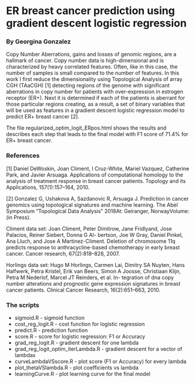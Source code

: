 # ER breast cancer prediction using gradient descent logistic regression
### By Georgina Gonzalez

Copy Number Aberrations, gains and losses of genomic regions, are a hallmark of cancer. Copy number data is high-dimensional and is characterized by heavy correlated features. Often, like in this case, the number of samples is small compared to the number of features. In this work I first reduce the dimensionality using Topological Analysis of array CGH (TAaCGH) [1] detecting regions of the genome with significant aberrations in copy number for patients with over-expression in estrogen receptor (ER+). Next it is determined if each of the patients is aberrant for those particular regions creating, as a result, a set of binary variables that will be used as features in a gradient descent logistic regression model to predict ER+ breast cancer [2].

The file regularized_optim_logit_ERpos.html shows the results and describes each step that leads to the final model with F1 score of 71.4% for ER+ breast cancer.

### References

[1] Daniel DeWoskin, Joan Climent, I Cruz-White, Mariel Vazquez, Catherine Park, and Javier Arsuaga. Applications of computational homology to the analysis of treatment response in breast cancer patients. Topology and its Applications, 157(1):157–164, 2010.

[2] Gonzalez G, Ushakova A, Sazdanovic R, Arsuaga J. Prediction in cancer genomics using topological signatures and machine learning. The Abel Symposium “Topological Data Analysis” 2018At: Geiranger, NorwayVolume: (in Press).

Climent data set: Joan Climent, Peter Dimitrow, Jane Fridlyand, Jose Palacios, Reiner Siebert, Donna G Al- bertson, Joe W Gray, Daniel Pinkel, Ana Lluch, and Jose A Martinez-Climent. Deletion of chromosome 11q predicts response to anthracycline-based chemotherapy in early breast cancer. Cancer research, 67(2):818–826, 2007.

Horlings data set: Hugo M Horlings, Carmen Lai, Dimitry SA Nuyten, Hans Halfwerk, Petra Kristel, Erik van Beers, Simon A Joosse, Christiaan Klijn, Petra M Nederlof, Marcel JT Reinders, et al. In- tegration of dna copy number alterations and prognostic gene expression signatures in breast cancer patients. Clinical Cancer Research, 16(2):651–663, 2010.

### The scripts
- sigmoid.R  - sigmoid function
- cost_reg_logit.R  - cost function for logistic regression
- predict.R   - prediction function
- score.R   - score for logistic regression: F1 or Accuracy
- grad_reg_logit.R   - gradient descent for one lambda
- grad_reg_logit_optim_iterLambda.R   - gradient descent for a vector of lambdas
- curveLambdaVSscore.R   - plot score (F1 or Accuracy) for every lambda
- plot_thetaVSlambda.R   - plot coefficients vs lambda
- learningCurve.R   - plot learning curve for the final model
